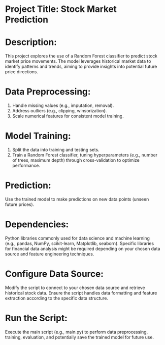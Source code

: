 # Project Title: Stock Market Prediction 
# Description:
This project explores the use of a Random Forest classifier to predict stock market price movements. The model leverages historical market data to identify patterns and trends, aiming to provide insights into potential future price directions.

# Data Preprocessing:
1) Handle missing values (e.g., imputation, removal).
2) Address outliers (e.g., clipping, winsorization).
3) Scale numerical features for consistent model training.

# Model Training:
1) Split the data into training and testing sets.
2) Train a Random Forest classifier, tuning hyperparameters (e.g., number of trees, maximum depth) through cross-validation to optimize performance.

# Prediction:
Use the trained model to make predictions on new data points (unseen future prices).

# Dependencies:

Python libraries commonly used for data science and machine learning (e.g., pandas, NumPy, scikit-learn, Matplotlib, seaborn).
Specific libraries for financial data analysis might be required depending on your chosen data source and feature engineering techniques.

# Configure Data Source:
Modify the script to connect to your chosen data source and retrieve historical stock data.
Ensure the script handles data formatting and feature extraction according to the specific data structure.

# Run the Script:
Execute the main script (e.g., main.py) to perform data preprocessing, training, evaluation, and potentially save the trained model for future use.
